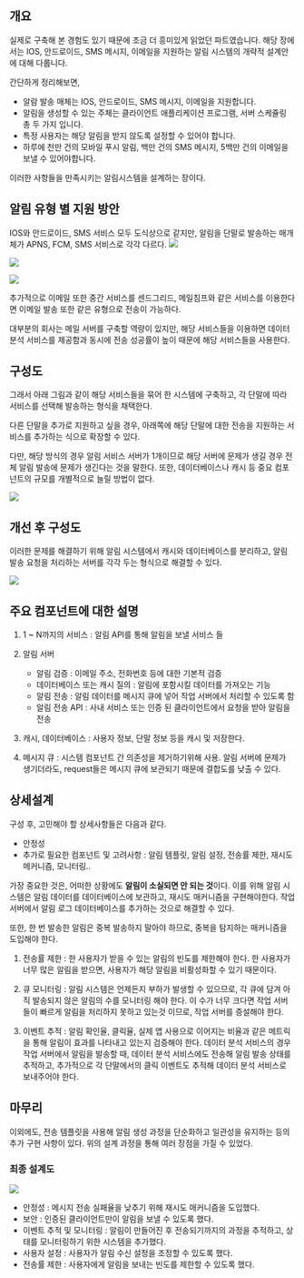 ## 개요
실제로 구축해 본 경험도 있기 때문에 조금 더 흥미있게 읽었던 파트였습니다.
해당 장에서는 IOS, 안드로이드, SMS 메시지, 이메일을 지원하는 알림 시스템의 개략적 설계안에 대해 다룹니다.

간단하게 정리해보면,
+ 알람 발송 매체는 IOS, 안드로이드, SMS 메시지, 이메일을 지원합니다.
+ 알림을 생성할 수 있는 주체는 클라이언트 애플리케이션 프로그램, 서버 스케쥴링 총 두 가지 입니다.
+ 특정 사용자는 해당 알림을 받지 않도록 설정할 수 있어야 합니다.
+ 하루에 천만 건의 모바일 푸시 알림, 백만 건의 SMS 메시지, 5백만 건의 이메일을 보낼 수 있어야합니다.

이러한 사항들을 만족시키는 알림시스템을 설계하는 장이다.

## 알림 유형 별 지원 방안
IOS와 안드로이드, SMS 서비스 모두 도식상으로 같지만, 알림을 단말로 발송하는 매개체가 APNS, FCM, SMS 서비스로 각각 다르다.
![](https://velog.velcdn.com/images/kjy0349/post/58934917-a0c3-4305-8f7c-07d860f62ffb/image.png)

![](https://velog.velcdn.com/images/kjy0349/post/e458d94a-0d1d-4302-8e17-5d0d3d945591/image.png)

![](https://velog.velcdn.com/images/kjy0349/post/d10ffdf2-51b3-472d-8f27-697d04639d59/image.png)

추가적으로 이메일 또한 중간 서비스를 센드그리드, 메일침프와 같은 서비스를 이용한다면 이메일 발송 또한 같은 유형으로 전송이 가능하다.

대부분의 회사는 메일 서버를 구축할 역량이 있지만, 해당 서비스들을 이용하면 데이터 분석 서비스를 제공함과 동시에 전송 성공률이 높이 때문에 해당 서비스들을 사용한다.

## 구성도
그래서 아래 그림과 같이 해당 서비스들을 묶어 한 시스템에 구축하고, 각 단말에 따라 서비스를 선택해 발송하는 형식을 채택한다.

다른 단말을 추가로 지원하고 싶을 경우, 아래쪽에 해당 단말에 대한 전송을 지원하는 서비스를 추가하는 식으로 확장할 수 있다.

다만, 해당 방식의 경우 알림 서비스 서버가 1개이므로 해당 서버에 문제가 생길 경우 전체 알림 발송에 문제가 생긴다는 것을 말한다. 또한, 데이터베이스나 캐시 등 중요 컴포넌트의 규모를 개별적으로 늘릴 방법이 없다.

![](https://velog.velcdn.com/images/kjy0349/post/18ad7a13-050f-4d43-9c9b-80e34be8950b/image.png)

## 개선 후 구성도
이러한 문제를 해결하기 위해 알림 시스템에서 캐시와 데이터베이스를 분리하고, 알림 발송 요청을 처리하는 서버를 각각 두는 형식으로 해결할 수 있다.

![](https://velog.velcdn.com/images/kjy0349/post/5118ed86-016e-44d4-8a04-b30454159fb4/image.png)


## 주요 컴포넌트에 대한 설명
1. 1 ~ N까지의 서비스 : 알림 API를 통해 알림을 보낼 서비스 들
2. 알림 서버
	
    + 알림 검증 : 이메일 주소, 전화번호 등에 대한 기본적 검증
    + 데이터베이스 또는 캐시 질의 : 알림에 포함시킬 데이터를 가져오는 기능
    + 알림 전송 : 알림 데이터를 메시지 큐에 넣어 작업 서버에서 처리할 수 있도록 함
    + 알림 전송 API : 사내 서비스 또는 인증 된 클라이언트에서 요청을 받아 알림을 전송

3. 캐시, 데이터베이스 : 사용자 정보, 단말 정보 등을 캐시 및 저장한다.
4. 메시지 큐 : 시스템 컴포넌트 간 의존성을 제거하기위해 사용. 알림 서버에 문제가 생기더라도, request들은 메시지 큐에 보관되기 때문에 결합도를 낮출 수 있다.


## 상세설계
구성 후, 고민해야 할 상세사항들은 다음과 같다.
+ 안정성
+ 추가로 필요한 컴포넌트 및 고려사항 : 알림 템플릿, 알림 설정, 전송률 제한, 재시도 메커니즘, 모니터링..

가장 중요한 것은, 어떠한 상황에도 **알림이 소실되면 안 되는 것**이다. 이를 위해 알림 시스템은 알림 데이터를 데이터베이스에 보관하고, 재시도 매커니즘을 구현해야한다. 작업 서버에서 알림 로그 데이터베이스를 추가하는 것으로 해결할 수 있다.

또한, 한 번 발송한 알림은 중복 발송하지 말아야 하므로, 중복을 탐지하는 매커니즘을 도입해야 한다.

1. 전송률 제한 : 한 사용자가 받을 수 있는 알림의 빈도를 제한해야 한다. 한 사용자가 너무 많은 알림을 받으면, 사용자가 해당 알림을 비활성화할 수 있기 때문이다.

2. 큐 모니터링 : 알림 시스템은 언제든지 부하가 발생할 수 있으므로, 각 큐에 담겨 아직 발송되지 않은 알림의 수를 모니터링 해야 한다. 이 수가 너무 크다면 작업 서버들이 빠르게 알림을 처리하지 못하고 있는것 이므로, 작업 서버를 증설해야 한다.

3. 이벤트 추적 : 알림 확인율, 클릭율, 실제 앱 사용으로 이어지는 비율과 같은 메트릭을 통해 알림이 효과를 나타내고 있는지 검증해야 한다. 데이터 분석 서비스의 경우 작업 서버에서 알림을 발송할 때, 데이터 분석 서비스에도 전송해 알림 발송 상태를 추적하고, 추가적으로 각 단말에서의 클릭 이벤트도 추적해 데이터 분석 서비스로 보내주어야 한다.


## 마무리
이외에도, 전송 템플릿을 사용해 알림 생성 과정을 단순화하고 일관성을 유지하는 등의 추가 구현 사항이 있다. 위의 설계 과정을 통해 여러 장점을 가질 수 있었다.

### 최종 설계도
![](https://velog.velcdn.com/images/kjy0349/post/488bbc68-d645-436e-878f-ac4b02698704/image.png)


+ 안정성 : 메시지 전송 실패율을 낮추기 위해 재시도 매커니즘을 도입했다.
+ 보안 : 인증된 클라이언트만이 알림을 보낼 수 있도록 했다.
+ 이벤트 추적 및 모니터링 : 알림이 만들어진 후 전송되기까지의 과정을 추적하고, 상태를 모니터링하기 위한 시스템을 추가했다.
+ 사용자 설정 : 사용자가 알림 수신 설정을 조정할 수 있도록 했다.
+ 전송률 제한 : 사용자에게 알림을 보내는 빈도를 제한할 수 있도록 했다.

